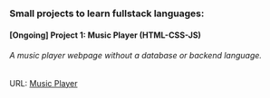 ### Small projects to learn fullstack languages:

#### [Ongoing] Project 1: Music Player (HTML-CSS-JS)  
###### A music player webpage without a database or backend language. 
URL: <a href="./Music_Player/">Music Player</a>
